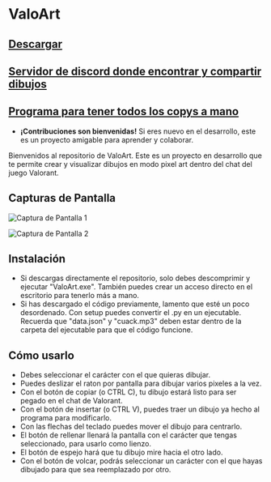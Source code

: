 # ValoArt

## [Descargar](https://github.com/VxwxV-SAN/ValoArt/releases/download/1.1/ValoArt.zip)

## [Servidor de discord donde encontrar y compartir dibujos](https://discord.gg/MT252wJAgw) 

## [Programa para tener todos los copys a mano](https://github.com/VxwxV-SAN/ValoArt-Copys)

- **¡Contribuciones son bienvenidas!** Si eres nuevo en el desarrollo, este es un proyecto amigable para aprender y colaborar.

Bienvenidos al repositorio de ValoArt. Este es un proyecto en desarrollo que te permite crear y visualizar dibujos en modo pixel art dentro del chat del juego Valorant.

## Capturas de Pantalla

![Captura de Pantalla 1](https://github.com/VxwxV-SAN/ValoArt/assets/143349085/62caff3e-836a-4842-88d2-6f6062f5146c)

![Captura de Pantalla 2](https://github.com/VxwxV-SAN/ValoArt/assets/143349085/257e16fc-79e2-427d-b01c-52befc19ce29)


## Instalación 
- Si descargas directamente el repositorio, solo debes descomprimir y ejecutar "ValoArt.exe". También puedes crear un acceso directo en el escritorio para tenerlo más a mano.
- Si has descargado el código previamente, lamento que esté un poco desordenado. Con setup puedes convertir el  .py en un ejecutable. Recuerda que "data.json" y "cuack.mp3" deben estar dentro de la carpeta del ejecutable para que el código funcione.

## Cómo usarlo
- Debes seleccionar el carácter con el que quieras dibujar.
- Puedes deslizar el raton por pantalla para dibujar varios pixeles a la vez.
- Con el botón de copiar (o CTRL C), tu dibujo estará listo para ser pegado en el chat de Valorant.
- Con el botón de insertar (o CTRL V), puedes traer un dibujo ya hecho al programa para modificarlo.
- Con las flechas del teclado puedes mover el dibujo para centrarlo.
- El botón de rellenar llenará la pantalla con el carácter que tengas seleccionado, para usarlo como lienzo.
- El botón de espejo hará que tu dibujo mire hacia el otro lado.
- Con el botón de volcar, podrás seleccionar un carácter con el que hayas dibujado para que sea reemplazado por otro.


